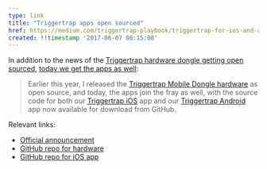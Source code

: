```yaml
---
type: link
title: "Triggertrap apps open sourced"
href: https://medium.com/triggertrap-playbook/triggertrap-for-ios-and-android-is-now-open-source-a194350e9cfc
created: !!timestamp '2017-06-07 08:15:00'
---
```

In addition to the news of the [Triggertrap hardware dongle getting open sourced][2], [today we get the apps as well][4]:

> Earlier this year, I released the [Triggertrap Mobile Dongle hardware][1] as open source, and today, the apps join the fray as well, with the source code for both our [Triggertrap iOS][3] app and our [Triggertrap Android][5] app now available for download from GitHub.

Relevant links:
* [Official announcement][4]
* [GitHub repo for hardware][1]
* [GitHub repo for iOS app][4]

[1]: https://github.com/Triggertrap/mobile-dongle
[2]: //oyam.ca/blog/2017/05/triggertap/
[3]: https://github.com/Triggertrap/triggertrap-ios
[4]: https://medium.com/triggertrap-playbook/triggertrap-for-ios-and-android-is-now-open-source-a194350e9cfc
[5]: https://github.com/Triggertrap/triggertrap-android
